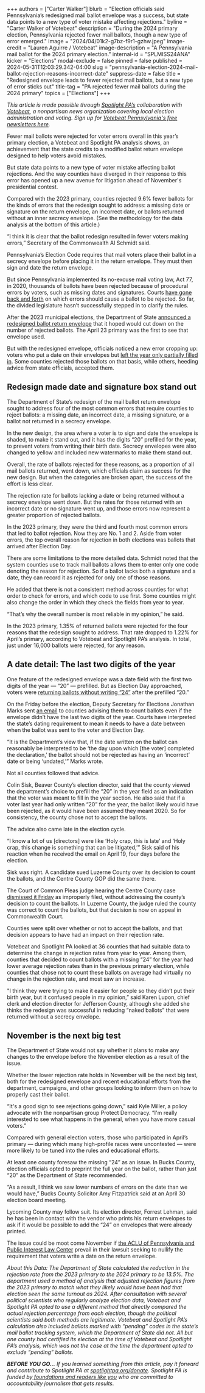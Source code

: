 +++
authors = ["Carter Walker"]
blurb = "Election officials said Pennsylvania’s redesigned mail ballot envelope was a success, but state data points to a new type of voter mistake affecting rejections."
byline = "Carter Walker of Votebeat"
description = "During the 2024 primary election, Pennsylvania rejected fewer mail ballots, though a new type of error emerged."
image = "2024/04/01k2-g7bz-f9r1-gzhw.jpeg"
image-credit = "Lauren Aguirre / Votebeat"
image-description = "A Pennsylvania mail ballot for the 2024 primary election."
internal-id = "SPLMISS24ANA"
kicker = "Elections"
modal-exclude = false
pinned = false
published = 2024-05-31T12:03:29.342-04:00
slug = "pennsylvania-election-2024-mail-ballot-rejection-reasons-incorrect-date"
suppress-date = false
title = "Redesigned envelope leads to fewer rejected mail ballots, but a new type of error sticks out"
title-tag = "PA rejected fewer mail ballots during the 2024 primary"
topics = ["Elections"]
+++

<em>This article is made possible through </em><a href="https://www.spotlightpa.org/"><em>Spotlight PA’s</em></a><em> collaboration with </em><a href="https://www.votebeat.org/"><em>Votebeat</em></a><em>, a nonpartisan news organization covering local election administration and voting. Sign up for </em><a href="https://votebe.at/pennsylvanianewsletter"><em>Votebeat Pennsylvania&#39;s free newsletters here</em></a><em>.</em>

Fewer mail ballots were rejected for voter errors overall in this year’s primary election, a Votebeat and Spotlight PA analysis shows, an achievement that the state credits to a modified ballot return envelope designed to help voters avoid mistakes.

But state data points to a new type of voter mistake affecting ballot rejections. And the way counties have diverged in their response to this error has opened up a new avenue for litigation ahead of November&#39;s presidential contest.

Compared with the 2023 primary, counties rejected 9.6% fewer ballots for the kinds of errors that the redesign sought to address: a missing date or signature on the return envelope, an incorrect date, or ballots returned without an inner secrecy envelope. (See the methodology for the data analysis at the bottom of this article.)

“I think it is clear that the ballot redesign resulted in fewer voters making errors,” Secretary of the Commonwealth Al Schmidt said.

<script src="https://www.spotlightpa.org/embed.js" async></script><div data-spl-embed-version="1" data-spl-src="https://www.spotlightpa.org/embeds/newsletter/"></div>

Pennsylvania’s Election Code requires that mail voters place their ballot in a secrecy envelope before placing it in the return envelope. They must then sign and date the return envelope.

But since Pennsylvania implemented its no-excuse mail voting law, Act 77, in 2020, thousands of ballots have been rejected because of procedural errors by voters, such as missing dates and signatures. Courts <a href="https://www.votebeat.org/pennsylvania/2024/03/29/undated-mail-ballots-third-circuit-court-ruling-materiality/">have gone back and forth</a> on which errors should cause a ballot to be rejected. So far, the divided legislature hasn’t successfully stepped in to clarify the rules.

After the 2023 municipal elections, the Department of State <a href="https://www.inquirer.com/news/pennsylvania/mail-ballot-pa-new-envelopes-2024-election-20231129.html">announced a redesigned ballot return envelope</a> that it hoped would cut down on the number of rejected ballots. The April 23 primary was the first to see that envelope used.

But with the redesigned envelope, officials noticed a new error cropping up: voters who put a date on their envelopes but <a href="https://www.votebeat.org/pennsylvania/2024/04/23/primary-mail-ballot-rejections-incomplete-year-election-2024/">left the year only partially filled in</a>. Some counties rejected those ballots on that basis, while others, heeding advice from state officials, accepted them.<strong></strong>

## Redesign made date and signature box stand out

The Department of State’s redesign of the mail ballot return envelope sought to address four of the most common errors that require counties to reject ballots: a missing date, an incorrect date, a missing signature, or a ballot not returned in a secrecy envelope.

In the new design, the area where a voter is to sign and date the envelope is shaded, to make it stand out, and it has the digits “20” prefilled for the year, to prevent voters from writing their birth date. Secrecy envelopes were also changed to yellow and included new watermarks to make them stand out.

Overall, the rate of ballots rejected for these reasons, as a proportion of all mail ballots returned, went down, which officials claim as success for the new design. But when the categories are broken apart, the success of the effort is less clear.

The rejection rate for ballots lacking a date or being returned without a secrecy envelope went down. But the rates for those returned with an incorrect date or no signature went up, and those errors now represent a greater proportion of rejected ballots.

<side-chain src="https://datawrapper.dwcdn.net/DU460/3/index.html"></side-chain><script src="https://projects.chalkbeat.org/sidechain/loader.js"></script>

In the 2023 primary, they were the third and fourth most common errors that led to ballot rejection. Now they are No. 1 and 2. Aside from voter errors, the top overall reason for rejection in both elections was ballots that arrived after Election Day.

There are some limitations to the more detailed data. Schmidt noted that the system counties use to track mail ballots allows them to enter only one code denoting the reason for rejection. So if a ballot lacks both a signature and a date, they can record it as rejected for only one of those reasons.

He added that there is not a consistent method across counties for what order to check for errors, and which code to use first. Some counties might also change the order in which they check the fields from year to year.

“That’s why the overall number is most reliable in my opinion,” he said.

In the 2023 primary, 1.35% of returned ballots were rejected for the four reasons that the redesign sought to address. That rate dropped to 1.22% for April’s primary, according to Votebeat and Spotlight PA’s analysis. In total, just under 16,000 ballots were rejected, for any reason.

## A date detail: The last two digits of the year

One feature of the redesigned envelope was a date field with the first two digits of the year — “20” — prefilled. But as Election Day approached, voters were <a href="https://www.votebeat.org/pennsylvania/2024/04/23/primary-mail-ballot-rejections-incomplete-year-election-2024/">returning ballots without writing “24”</a> after the prefilled “20.”

On the Friday before the election, Deputy Secretary for Elections Jonathan Marks sent <a href="https://drive.google.com/file/d/1oDASH7Mdw-Jvx9-oKo7ajKq71hdVOVmy/view?usp=sharing">an email</a> to counties advising them to count ballots even if the envelope didn’t have the last two digits of the year. Courts have interpreted the state’s dating requirement to mean it needs to have a date between when the ballot was sent to the voter and Election Day.

“It is the Department’s view that, if the date written on the ballot can reasonably be interpreted to be ‘the day upon which \[the voter\] completed the declaration,’ the ballot should not be rejected as having an ‘incorrect’ date or being ‘undated,’” Marks wrote.

Not all counties followed that advice.

Colin Sisk, Beaver County’s election director, said that the county viewed the department’s choice to prefill the “20” in the year field as an indication that the voter was meant to fill in the year section. He also said that if a voter last year had only written “20” for the year, the ballot likely would have been rejected, as it would have been assumed they meant 2020. So for consistency, the county chose not to accept the ballots.

The advice also came late in the election cycle.

“I know a lot of us \[directors\] were like ‘Holy crap, this is late’ and ‘Holy crap, this change is something that can be litigated,’” Sisk said of his reaction when he received the email on April 19, four days before the election.

Sisk was right. A candidate sued Luzerne County over its decision to count the ballots, and the Centre County GOP did the same there.

The Court of Common Pleas judge hearing the Centre County case <a href="https://wjactv.com/news/local/judge-dismisses-legal-challenge-improperly-dated-mail-in-ballots-centre-county-election-lawsuit-court-pennsylvania-voting">dismissed it Friday</a> as improperly filed, without addressing the county’s decision to count the ballots. In Luzerne County, the judge ruled the county was correct to count the ballots, but that decision is now on appeal in Commonwealth Court.

Counties were split over whether or not to accept the ballots, and that decision appears to have had an impact on their rejection rate.

Votebeat and Spotlight PA looked at 36 counties that had suitable data to determine the change in rejection rates from year to year. Among them, counties that decided to count ballots with a missing “24” for the year had lower average rejection rates than in the previous primary election, while counties that chose not to count these ballots on average had virtually no change in the rejection rate, and most saw an increase.

<side-chain src="https://datawrapper.dwcdn.net/41CIa/3/index.html"></side-chain><script src="https://projects.chalkbeat.org/sidechain/loader.js"></script>

&#34;I think they were trying to make it easier for people so they didn’t put their birth year, but it confused people in my opinion,” said Karen Lupon, chief clerk and election director for Jefferson County, although she added she thinks the redesign was successful in reducing “naked ballots” that were returned without a secrecy envelope.

## November is the next big test

The Department of State would not say whether it plans to make any changes to the envelope before the November election as a result of the issue.

Whether the lower rejection rate holds in November will be the next big test, both for the redesigned envelope and recent educational efforts from the department, campaigns, and other groups looking to inform them on how to properly cast their ballot.

“It&#39;s a good sign to see rejections going down,” said Kyle Miller, a policy advocate with the nonpartisan group Protect Democracy. “I&#39;m really interested to see what happens in the general, when you have more casual voters.”

<script src="https://www.spotlightpa.org/embed.js" async></script><div data-spl-embed-version="1" data-spl-src="https://www.spotlightpa.org/embeds/donate/"></div>

Compared with general election voters, those who participated in April’s primary — during which many high-profile races were uncontested — were more likely to be tuned into the rules and educational efforts.

At least one county foresaw the missing “24” as an issue. In Bucks County, election officials opted to preprint the full year on the ballot, rather than just “20” as the Department of State recommended.

“As a result, I think we saw lower numbers of errors on the date than we would have,” Bucks County Solicitor Amy Fitzpatrick said at an April 30 election board meeting.

Lycoming County may follow suit. Its election director, Forrest Lehman, said he has been in contact with the vendor who prints his return envelopes to ask if it would be possible to add the “24” on envelopes that were already printed.

The issue could be moot come November if <a href="https://www.votebeat.org/pennsylvania/2024/05/29/aclu-challenges-ballot-date-requirement-act-77-commonwealth-court/">the ACLU of Pennsylvania and Public Interest Law Center</a> prevail in their lawsuit seeking to nullify the requirement that voters write a date on the return envelope.

<em>About this Data: The Department of State calculated the reduction in the rejection rate from the 2023 primary to the 2024 primary to be 13.5%. The department used a method of analysis that adjusted rejection figures from the 2023 primary to match what they likely would have been had that election seen the same turnout as 2024. After consultation with several political scientists who regularly analyze election data, Votebeat and Spotlight PA opted to use a different method that directly compared the actual rejection percentage from each election, though the political scientists said both methods are legitimate. Votebeat and Spotlight PA’s calculation also included ballots marked with “pending” codes in the state’s mail ballot tracking system, which the Department of State did not. All but one county had certified its election at the time of Votebeat and Spotlight PA’s analysis, which was not the case at the time the department opted to exclude “pending” ballots.</em>

<strong><em>BEFORE YOU GO…</em></strong><em> If you learned something from this article, pay it forward and contribute to Spotlight PA at </em><a href="http://spotlightpa.org/donate"><em>spotlightpa.org/donate</em></a><em>. Spotlight PA is funded by</em><a href="https://www.spotlightpa.org/support"><em> foundations and readers like you</em></a><em> who are committed to accountability journalism that gets results.</em>

